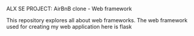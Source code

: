 ALX SE PROJECT: AirBnB clone - Web framework

This repository explores all about web frameworks.
The web framework used for creating my web application here is flask
